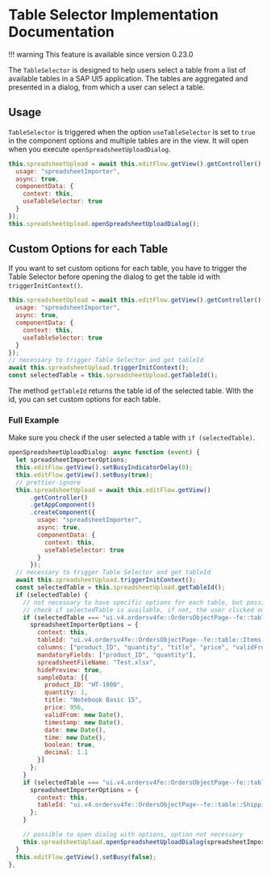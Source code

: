 # Table Selector Implementation Documentation

!!! warning
    This feature is available since version 0.23.0 

The `TableSelector` is designed to help users select a table from a list of available tables in a SAP UI5 application. The tables are aggregated and presented in a dialog, from which a user can select a table.

## Usage

`TableSelector` is triggered when the option `useTableSelector` is set to `true` in the component options and multiple tables are in the view. It will open when you execute `openSpreadsheetUploadDialog`.  

```js
this.spreadsheetUpload = await this.editFlow.getView().getController().getAppComponent().createComponent({
  usage: "spreadsheetImporter",
  async: true,
  componentData: {
    context: this,
    useTableSelector: true
  }
});
this.spreadsheetUpload.openSpreadsheetUploadDialog();
```

## Custom Options for each Table

If you want to set custom options for each table, you have to trigger the Table Selector before opening the dialog to get the table id with `triggerInitContext()`.

```js
this.spreadsheetUpload = await this.editFlow.getView().getController().getAppComponent().createComponent({
  usage: "spreadsheetImporter",
  async: true,
  componentData: {
    context: this,
    useTableSelector: true
  }
});
// necessary to trigger Table Selector and get tableId
await this.spreadsheetUpload.triggerInitContext();
const selectedTable = this.spreadsheetUpload.getTableId();
```

The method `getTableId` returns the table id of the selected table. With the id, you can set custom options for each table.

### Full Example

Make sure you check if the user selected a table with `if (selectedTable)`.

```js
openSpreadsheetUploadDialog: async function (event) {
  let spreadsheetImporterOptions;
  this.editFlow.getView().setBusyIndicatorDelay(0);
  this.editFlow.getView().setBusy(true);
  // prettier-ignore
  this.spreadsheetUpload = await this.editFlow.getView()
      .getController()
      .getAppComponent()
      .createComponent({
        usage: "spreadsheetImporter",
        async: true,
        componentData: {
          context: this,
          useTableSelector: true
        }
      });
  // necessary to trigger Table Selector and get tableId
  await this.spreadsheetUpload.triggerInitContext();
  const selectedTable = this.spreadsheetUpload.getTableId();
  if (selectedTable) {
    // not necessary to have specific options for each table, but possible to set options for specific tables
    // check if selectedTable is available, if not, the user clicked on cancel
    if (selectedTable === "ui.v4.ordersv4fe::OrdersObjectPage--fe::table::Items::LineItem-innerTable") {
      spreadsheetImporterOptions = {
        context: this,
        tableId: "ui.v4.ordersv4fe::OrdersObjectPage--fe::table::Items::LineItem-innerTable",
        columns: ["product_ID", "quantity", "title", "price", "validFrom", "timestamp", "date", "time", "boolean", "decimal"],
        mandatoryFields: ["product_ID", "quantity"],
        spreadsheetFileName: "Test.xlsx",
        hidePreview: true,
        sampleData: [{
          product_ID: "HT-1000",
          quantity: 1,
          title: "Notebook Basic 15",
          price: 956,
          validFrom: new Date(),
          timestamp: new Date(),
          date: new Date(),
          time: new Date(),
          boolean: true,
          decimal: 1.1
        }]
      };
    }
    if (selectedTable === "ui.v4.ordersv4fe::OrdersObjectPage--fe::table::Shipping::LineItem-innerTable") {
      spreadsheetImporterOptions = {
        context: this,
        tableId: "ui.v4.ordersv4fe::OrdersObjectPage--fe::table::Shipping::LineItem-innerTable"
      };
    }

    // possible to open dialog with options, option not necessary
    this.spreadsheetUpload.openSpreadsheetUploadDialog(spreadsheetImporterOptions);
  }
  this.editFlow.getView().setBusy(false);
},
```